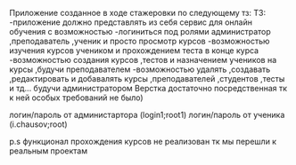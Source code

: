 Приложение созданное в ходе стажеровки по следующему тз:
ТЗ:
-приложение должно представлять из себя сервис для онлайн обучения с возможностью
-логиниться под ролями администратор ,преподаватель ,ученик и просто просмотр курсов
-возможностью изучения курсов учеником и прохождением теста в конце курса
-возможностью создания курсов ,тестов и назначением учеников на курсы ,будучи преподавателем
-возможностью удалять ,создавать ,редактировать и добавалять курсы ,преподавателей ,студентов ,тесты и тд... будучи администратором
Верстка достаточно посредственная тк к ней особых требований не было)

логин/пароль от администартора (login1;root1)
логин/пароль от ученика (i.chausov;root)

p.s функционал прохождения курсов не реализован тк мы перешли к реальным проектам


